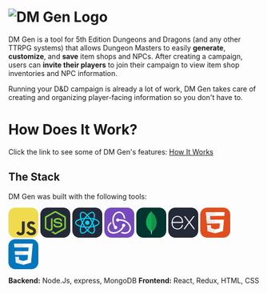 # ![DM Gen Logo](https://i.imgur.com/UefEiuz.png)

DM Gen is a tool for 5th Edition Dungeons and Dragons (and any other TTRPG systems) that allows Dungeon Masters to easily **generate**, **customize**, and **save** item shops and NPCs. After creating a campaign, users can **invite their players** to join their campaign to view item shop inventories and NPC information.

Running your D&D campaign is already a lot of work, DM Gen takes care of creating and organizing player-facing information so you don't have to.

# How Does It Work?

Click the link to see some of DM Gen's features: [How It Works](https://dmgen.up.railway.app/howitworks)

## The Stack

DM Gen was built with the following tools:

<svg xmlns="http://www.w3.org/2000/svg" width="60" height="60" viewBox="0 0 256 256"><g fill="none"><rect width="256" height="256" fill="#F0DB4F" rx="60"/><path fill="#323330" d="m67.312 213.932l19.59-11.856c3.78 6.701 7.218 12.371 15.465 12.371c7.905 0 12.889-3.092 12.889-15.12v-81.798h24.058v82.138c0 24.917-14.606 36.259-35.916 36.259c-19.245 0-30.416-9.967-36.087-21.996m85.07-2.576l19.588-11.341c5.157 8.421 11.859 14.607 23.715 14.607c9.969 0 16.325-4.984 16.325-11.858c0-8.248-6.53-11.17-17.528-15.98l-6.013-2.579c-17.357-7.388-28.871-16.668-28.871-36.258c0-18.044 13.748-31.792 35.229-31.792c15.294 0 26.292 5.328 34.196 19.247l-18.731 12.029c-4.125-7.389-8.591-10.31-15.465-10.31c-7.046 0-11.514 4.468-11.514 10.31c0 7.217 4.468 10.139 14.778 14.608l6.014 2.577c20.449 8.765 31.963 17.699 31.963 37.804c0 21.654-17.012 33.51-39.867 33.51c-22.339 0-36.774-10.654-43.819-24.574"/></g></svg> <svg xmlns="http://www.w3.org/2000/svg" width="60" height="60" viewBox="0 0 256 256"><g fill="none"><rect width="256" height="256" fill="#242938" rx="60"/><path fill="#81CD39" d="M119.878 31.116c4.919-2.815 11.325-2.828 16.239 0c24.722 13.97 49.452 27.917 74.17 41.895c4.65 2.619 7.759 7.793 7.712 13.15v84.045c.035 5.579-3.382 10.877-8.287 13.436c-24.641 13.893-49.27 27.802-73.907 41.695c-5.019 2.87-11.554 2.649-16.418-.457c-7.387-4.282-14.787-8.544-22.175-12.822c-1.51-.9-3.212-1.616-4.278-3.08c.943-1.27 2.628-1.428 3.997-1.983c3.083-.981 5.916-2.555 8.748-4.082c.717-.49 1.591-.302 2.278.136c6.317 3.622 12.579 7.35 18.917 10.937c1.352.781 2.721-.256 3.877-.9c24.18-13.667 48.39-27.281 72.567-40.952c.896-.431 1.391-1.382 1.318-2.363c.017-27.725.004-55.454.009-83.18c.102-1.112-.542-2.136-1.549-2.592c-24.555-13.829-49.099-27.678-73.65-41.51a2.557 2.557 0 0 0-2.892-.005c-24.552 13.837-49.09 27.7-73.642 41.527c-1.003.457-1.676 1.464-1.557 2.58c.005 27.726 0 55.455 0 83.184a2.352 2.352 0 0 0 1.336 2.334c6.551 3.715 13.111 7.404 19.667 11.107c3.694 1.987 8.228 3.169 12.297 1.646c3.591-1.288 6.108-4.953 6.04-8.765c.034-27.563-.017-55.13.025-82.69c-.09-1.223 1.071-2.234 2.261-2.118c3.148-.022 6.3-.043 9.448.008c1.314-.03 2.218 1.288 2.056 2.52c-.013 27.738.034 55.476-.021 83.213c.008 7.393-3.029 15.437-9.867 19.054c-8.423 4.363-18.835 3.438-27.157-.746c-7.204-3.596-14.08-7.84-21.156-11.692c-4.918-2.545-8.318-7.864-8.283-13.439V86.161c-.052-5.468 3.181-10.736 7.975-13.317c24.637-13.903 49.27-27.818 73.902-41.728Z"/><path fill="#81CD39" d="M141.372 89.335c10.745-.692 22.248-.41 31.917 4.884c7.487 4.056 11.637 12.57 11.769 20.887c-.209 1.121-1.382 1.74-2.453 1.663c-3.117-.004-6.236.043-9.353-.021c-1.323.051-2.091-1.168-2.257-2.337c-.896-3.98-3.067-7.921-6.812-9.841c-5.75-2.878-12.416-2.733-18.686-2.673c-4.577.242-9.499.639-13.377 3.33c-2.977 2.039-3.881 6.155-2.819 9.47c1.002 2.38 3.749 3.148 5.998 3.856c12.949 3.387 26.671 3.049 39.373 7.506c5.259 1.817 10.403 5.35 12.203 10.856c2.355 7.38 1.323 16.2-3.928 22.124c-4.258 4.875-10.459 7.529-16.644 8.97c-8.228 1.835-16.767 1.882-25.123 1.067c-7.857-.896-16.034-2.96-22.099-8.313c-5.187-4.504-7.72-11.522-7.469-18.294c.06-1.144 1.199-1.942 2.295-1.848c3.139-.025 6.279-.034 9.418.005c1.255-.09 2.184.994 2.249 2.176c.578 3.791 2.003 7.771 5.31 10.018c6.38 4.117 14.387 3.835 21.693 3.95c6.053-.268 12.848-.349 17.787-4.35c2.606-2.282 3.378-6.1 2.674-9.384c-.763-2.773-3.664-4.065-6.155-4.91c-12.783-4.043-26.659-2.576-39.318-7.149c-5.14-1.816-10.11-5.25-12.084-10.53c-2.755-7.473-1.493-16.717 4.308-22.44c5.656-5.695 13.82-7.888 21.583-8.672"/></g></svg> <svg xmlns="http://www.w3.org/2000/svg" width="60" height="60" viewBox="0 0 256 256"><g fill="none"><rect width="256" height="256" fill="#242938" rx="60"/><path fill="#00D8FF" d="M128.001 146.951c10.304 0 18.656-8.353 18.656-18.656c0-10.303-8.352-18.656-18.656-18.656c-10.303 0-18.656 8.353-18.656 18.656c0 10.303 8.353 18.656 18.656 18.656Z"/><path stroke="#00D8FF" stroke-width="8.911" d="M128.002 90.363c25.048 0 48.317 3.594 65.862 9.635C215.003 107.275 228 118.306 228 128.295c0 10.409-13.774 22.128-36.475 29.649c-17.162 5.686-39.746 8.654-63.523 8.654c-24.378 0-47.463-2.786-64.819-8.717C41.225 150.376 28 138.506 28 128.295c0-9.908 12.41-20.854 33.252-28.12c17.61-6.14 41.453-9.812 66.746-9.812h.004Z" clip-rule="evenodd"/><path stroke="#00D8FF" stroke-width="8.911" d="M94.981 109.438c12.514-21.698 27.251-40.06 41.249-52.24c16.864-14.677 32.914-20.425 41.566-15.436c9.017 5.2 12.288 22.988 7.463 46.41c-3.645 17.707-12.359 38.753-24.238 59.351c-12.179 21.118-26.124 39.724-39.931 51.792c-17.471 15.272-34.362 20.799-43.207 15.698c-8.583-4.946-11.865-21.167-7.747-42.852c3.479-18.323 12.21-40.812 24.841-62.723h.004Z" clip-rule="evenodd"/><path stroke="#00D8FF" stroke-width="8.911" d="M95.012 147.578c-12.549-21.674-21.093-43.616-24.659-61.826c-4.293-21.941-1.258-38.716 7.387-43.72c9.009-5.216 26.052.834 43.934 16.712c13.52 12.004 27.403 30.061 39.316 50.639c12.214 21.098 21.368 42.473 24.929 60.461c4.506 22.764.859 40.157-7.978 45.272c-8.574 4.964-24.265-.291-40.996-14.689c-14.136-12.164-29.26-30.959-41.933-52.849Z" clip-rule="evenodd"/></g></svg> <svg xmlns="http://www.w3.org/2000/svg" width="60" height="60" viewBox="0 0 256 256"><g fill="none"><rect width="256" height="256" fill="#764ABC" rx="60"/><path fill="#fff" d="M166.579 165.599c7.381-.764 12.98-7.127 12.725-14.762c-.254-7.635-6.617-13.743-14.252-13.743h-.509c-7.89.254-13.998 6.871-13.744 14.761c.255 3.818 1.782 7.126 4.072 9.417c-8.653 17.052-21.887 29.523-41.739 39.958c-13.489 7.126-27.487 9.671-41.485 7.89c-11.453-1.527-20.36-6.618-25.96-15.016c-8.144-12.471-8.907-25.96-2.036-39.449c4.836-9.672 12.471-16.798 17.307-20.361c-1.018-3.308-2.545-8.908-3.309-12.98c-36.903 26.724-33.086 62.864-21.888 79.916c8.4 12.725 25.451 20.615 44.285 20.615c5.09 0 10.18-.509 15.27-1.782c32.578-6.362 57.265-25.705 71.263-54.464Z"/><path fill="#fff" d="M211.372 134.04c-19.342-22.652-47.847-35.122-80.424-35.122h-4.072c-2.291-4.582-7.127-7.636-12.471-7.636h-.509c-7.89.255-13.998 6.872-13.744 14.762c.255 7.635 6.617 13.743 14.253 13.743h.509c5.599-.254 10.435-3.817 12.471-8.653h4.581c19.342 0 37.667 5.599 54.21 16.543c12.725 8.399 21.888 19.343 26.978 32.577c4.327 10.689 4.072 21.124-.509 30.032c-7.126 13.489-19.088 20.87-34.868 20.87c-10.18 0-19.851-3.054-24.942-5.345c-2.799 2.545-7.889 6.617-11.452 9.162c10.943 5.09 22.142 7.89 32.831 7.89c24.433 0 42.503-13.489 49.375-26.978c7.381-14.761 6.872-40.212-12.217-61.845Z"/><path fill="#fff" d="M82.082 169.926c.255 7.635 6.617 13.743 14.253 13.743h.509c7.889-.255 13.998-6.872 13.743-14.762c-.254-7.635-6.617-13.743-14.252-13.743h-.51c-.508 0-1.272 0-1.78.255c-10.436-17.307-14.762-36.141-13.235-56.501c1.018-15.27 6.108-28.505 15.016-39.45c7.38-9.416 21.633-13.997 31.304-14.252c26.978-.509 38.431 33.086 39.194 46.575c3.309.764 8.908 2.546 12.726 3.818C175.996 54.38 150.545 33 126.112 33c-22.906 0-44.03 16.543-52.429 40.976c-11.707 32.577-4.072 63.881 10.18 88.569c-1.272 1.781-2.035 4.581-1.78 7.381Z"/></g></svg> <svg xmlns="http://www.w3.org/2000/svg" width="60" height="60" viewBox="0 0 256 256"><g fill="none"><rect width="256" height="256" fill="#023430" rx="60"/><path fill="#10AA50" d="M171.173 107.591c-10.537-46.481-32.497-58.855-38.099-67.602A99.398 99.398 0 0 1 126.949 28c-.296 4.13-.84 6.73-4.35 9.862c-7.047 6.283-36.977 30.673-39.496 83.486c-2.347 49.242 36.2 79.605 41.292 82.744c3.916 1.927 8.685.041 11.012-1.728c18.581-12.752 43.969-46.75 35.786-94.773"/><path fill="#B8C4C2" d="M128.545 177.871c-.97 12.188-1.665 19.27-4.129 26.235c0 0 1.617 11.603 2.753 23.894h4.019a223.446 223.446 0 0 1 4.384-25.732c-5.203-2.56-6.827-13.702-7.027-24.397Z"/><path fill="#12924F" d="M135.565 202.275c-5.258-2.429-6.779-13.806-7.013-24.404a499.824 499.824 0 0 0 1.136-52.545c-.276-9.194.13-85.158-2.265-96.28a92.425 92.425 0 0 0 5.651 10.936c5.602 8.754 27.569 21.128 38.099 67.609c8.203 47.941-17.047 81.849-35.608 94.684Z"/></g></svg> <svg xmlns="http://www.w3.org/2000/svg" width="60" height="60" viewBox="0 0 256 256"><g fill="none"><rect width="256" height="256" fill="#242938" rx="60"/><path fill="#fff" d="M228 182.937a12.732 12.732 0 0 1-15.791-6.005c-9.063-13.567-19.071-26.522-28.69-39.755l-4.171-5.56c-11.454 15.346-22.908 30.08-33.361 45.371a12.23 12.23 0 0 1-15.012 5.894l42.98-57.659l-39.978-52.1a13.289 13.289 0 0 1 15.847 5.56c9.285 13.568 19.572 26.523 29.802 40.257c10.287-13.623 20.462-26.634 29.97-40.09a11.952 11.952 0 0 1 14.901-5.56l-15.513 20.573c-6.95 9.174-13.789 18.404-21.017 27.356a5.558 5.558 0 0 0 0 8.285c13.289 17.626 26.466 35.307 40.033 53.433ZM28 124.5c1.168-5.56 1.89-11.621 3.503-17.292c9.619-34.195 48.818-48.43 75.785-27.245c15.791 12.4 19.739 29.97 18.961 49.764H37.286c-1.446 35.363 24.075 56.714 56.713 45.816a33.864 33.864 0 0 0 21.518-23.965c1.724-5.56 4.504-6.505 9.786-4.893a45.145 45.145 0 0 1-21.573 32.972a52.263 52.263 0 0 1-60.884-7.784a54.767 54.767 0 0 1-13.678-32.138c0-1.89-.723-3.781-1.112-5.56A860.69 860.69 0 0 1 28 124.5Zm9.397-2.391h80.456c-.501-25.632-16.681-43.814-38.254-43.98c-24.02-.334-41.201 17.458-42.258 43.869l.056.111Z"/></g></svg> <svg xmlns="http://www.w3.org/2000/svg" width="60" height="60" viewBox="0 0 256 256"><g fill="none"><rect width="256" height="256" fill="#E14E1D" rx="60"/><path fill="#fff" d="m48 38l8.61 96.593h110.71l-3.715 41.43l-35.646 9.638l-35.579-9.624l-2.379-26.602H57.94l4.585 51.281l65.427 18.172l65.51-18.172l8.783-98.061H85.824l-2.923-32.71h122.238L208 38H48Z"/><path fill="#EBEBEB" d="M128 38H48l8.61 96.593H128v-31.938H85.824l-2.923-32.71H128V38Zm0 147.647l-.041.014l-35.579-9.624l-2.379-26.602H57.94l4.585 51.281l65.427 18.172l.049-.014v-33.227Z"/></g></svg> <svg xmlns="http://www.w3.org/2000/svg" width="60" height="60" viewBox="0 0 256 256"><g fill="none"><rect width="256" height="256" fill="#0277BD" rx="60"/><path fill="#EBEBEB" d="m53.753 102.651l2.862 31.942h71.481v-31.942H53.753ZM128.095 38H48l2.904 31.942h77.191V38Zm0 180.841v-33.233l-.14.037l-35.574-9.605l-2.274-25.476H58.042l4.475 50.154l65.431 18.164l.147-.041Z"/><path fill="#fff" d="m167.318 134.593l-3.708 41.426l-35.625 9.616v33.231l65.483-18.148l.48-5.397l7.506-84.092l.779-8.578L208 38h-80.015v31.942h45.009l-2.906 32.709h-42.103v31.942h39.333Z"/></g></svg>

**Backend:** Node.Js, express, MongoDB **Frontend:** React, Redux, HTML, CSS
